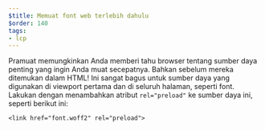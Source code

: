 ```yaml
---
$title: Memuat font web terlebih dahulu
$order: 140
tags:
- lcp
---
```


Pramuat memungkinkan Anda memberi tahu browser tentang sumber daya penting yang ingin Anda muat secepatnya. Bahkan sebelum mereka ditemukan dalam HTML! Ini sangat bagus untuk sumber daya yang digunakan di viewport pertama dan di seluruh halaman, seperti font. Lakukan dengan menambahkan atribut `rel="preload"` ke sumber daya ini, seperti berikut ini:

```
<link href="font.woff2" rel="preload">
```
